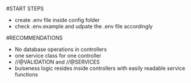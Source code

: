 #START STEPS

-  create .env file inside config folder
-  check .env.example and udpate the .env file accordingly

#RECOMMENDATIONS

-  No database operations in controllers
-  one service class for one controller
-  //@VALIDATION and //@SERVICES
-  buiseness logic resides inside controllers with easily readable service functions
